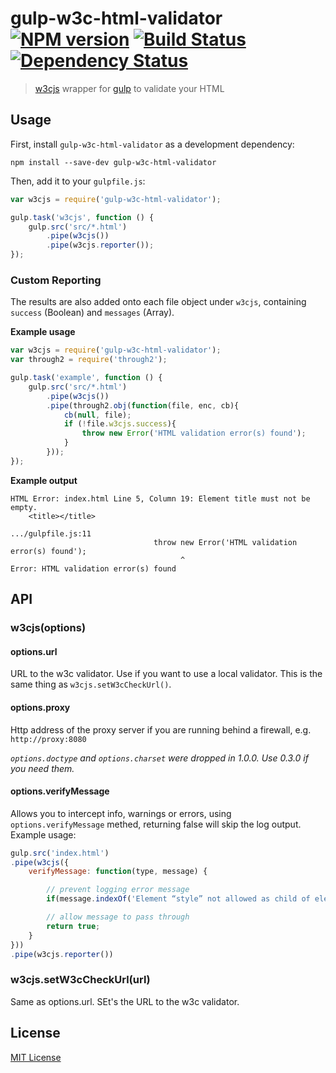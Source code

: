# gulp-w3c-html-validator [![NPM version][npm-image]][npm-url] [![Build Status][travis-image]][travis-url] [![Dependency Status][depstat-image]][depstat-url]

> [w3cjs](https://github.com/thomasdavis/w3cjs) wrapper for [gulp](https://github.com/wearefractal/gulp) to validate your HTML

## Usage

First, install `gulp-w3c-html-validator` as a development dependency:

```shell
npm install --save-dev gulp-w3c-html-validator
```

Then, add it to your `gulpfile.js`:

```javascript
var w3cjs = require('gulp-w3c-html-validator');

gulp.task('w3cjs', function () {
	gulp.src('src/*.html')
		.pipe(w3cjs())
		.pipe(w3cjs.reporter());
});
```

### Custom Reporting

The results are also added onto each file object under `w3cjs`, containing `success` (Boolean) and `messages` (Array).

**Example usage**

```javascript
var w3cjs = require('gulp-w3c-html-validator');
var through2 = require('through2');

gulp.task('example', function () {
	gulp.src('src/*.html')
		.pipe(w3cjs())
		.pipe(through2.obj(function(file, enc, cb){
			cb(null, file);
			if (!file.w3cjs.success){
				throw new Error('HTML validation error(s) found');
			}
		}));
});
```

**Example output**

```shell
HTML Error: index.html Line 5, Column 19: Element title must not be empty.
    <title></title>

.../gulpfile.js:11
                                throw new Error('HTML validation error(s) found');
                                      ^
Error: HTML validation error(s) found
```

## API

### w3cjs(options)

#### options.url

URL to the w3c validator. Use if you want to use a local validator. This is the
same thing as `w3cjs.setW3cCheckUrl()`.

#### options.proxy

Http address of the proxy server if you are running behind a firewall, e.g.  `http://proxy:8080`

_`options.doctype` and `options.charset` were dropped in 1.0.0. Use 0.3.0 if you need them._

#### options.verifyMessage

Allows you to intercept info, warnings or errors, using `options.verifyMessage` methed, returning false will skip the log output. Example usage:
```js
gulp.src('index.html')
.pipe(w3cjs({
	verifyMessage: function(type, message) {

		// prevent logging error message
		if(message.indexOf('Element “style” not allowed as child of element') === 0) return false;

		// allow message to pass through
		return true;
	}
}))
.pipe(w3cjs.reporter())
```

### w3cjs.setW3cCheckUrl(url)

Same as options.url. SEt's the URL to the w3c validator.

## License

[MIT License](LICENSE.txt)

[npm-url]: https://npmjs.org/package/gulp-w3c-html-validator
[npm-image]: https://badge.fury.io/js/gulp-w3c-html-validator.png

[travis-url]: http://travis-ci.org/center-key/gulp-w3c-html-validator
[travis-image]: https://secure.travis-ci.org/center-key/gulp-w3c-html-validator.png?branch=master

[depstat-url]: https://david-dm.org/center-key/gulp-w3c-html-validator
[depstat-image]: https://david-dm.org/center-key/gulp-w3c-html-validator.png
